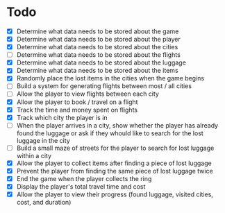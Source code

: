 # Todo

- [x] Determine what data needs to be stored about the game
- [x] Determine what data needs to be stored about the player
- [x] Determine what data needs to be stored about the cities 
- [ ] Determine what data needs to be stored about the flights 
- [x] Determine what data needs to be stored about the luggage 
- [x] Determine what data needs to be stored about the items 
- [x] Randomly place the lost items in the cities when the game begins
- [ ] Build a system for generating flights between most / all cities
- [ ] Allow the player to view flights between each city
- [x] Allow the player to book / travel on a flight
- [x] Track the time and money spent on flights
- [x] Track which city the player is in
- [ ] When the player arrives in a city, show whether the player has already found the luggage or ask if they whould like to search for the lost luggage in the city
- [ ] Build a small maze of streets for the player to search for lost luggage within a city
- [x] Allow the player to collect items after finding a piece of lost luggage
- [x] Prevent the player from finding the same piece of lost luggage twice
- [x] End the game when the player collects the ring
- [x] Display the player's total travel time and cost
- [x] Allow the player to view their progress (found luggage, visited cities, cost, and duration)
